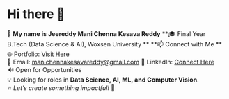 # Hi there 👋  

**👋 My name is Jeereddy Mani Chenna Kesava Reddy**
**🎓 Final Year B.Tech (Data Science & AI), Woxsen University **
**📫 Connect with Me ** 
🌐 Portfolio: [Visit Here](https://transcendent-pasca-b546f2.netlify.app/)  
📧 Email: manichennakesavareddy@gmail.com
💼 LinkedIn: [Connect Here](https://www.linkedin.com/in/jeereddy-mani-chenna-kesava-reddy-92a62b229/)  
🔊 Open for Opportunities  
💡 Looking for roles in **Data Science, AI, ML, and Computer Vision**.  
⭐ *Let’s create something impactful!* 🚀  
<!---
Mani76600/Mani76600 is a ✨ special ✨ repository because its `README.md` (this file) appears on your GitHub profile.
You can click the Preview link to take a look at your changes.
--->
